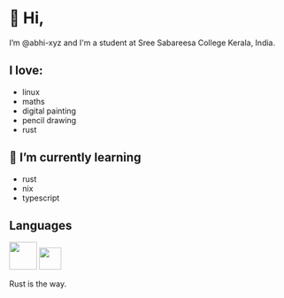 # 👋 Hi, 
I’m @abhi-xyz and I'm a student at Sree Sabareesa College Kerala, India.

## I love:
- linux
- maths
- digital painting
- pencil drawing
- rust

## 🌱 I’m currently learning
- rust
- nix
- typescript

## Languages

<img src="https://github.com/rust-lang/rust-artwork/blob/master/logo/rust-logo-128x128.png" height="50"> <img src="https://search.nixos.org/images/nix-logo.png" height="40">

Rust is the way.


<!---
abhi-xyz/abhi-xyz is a ✨ special ✨ repository because its `README.md` (this file) appears on your GitHub profile.
You can click the Preview link to take a look at your changes.
--->
